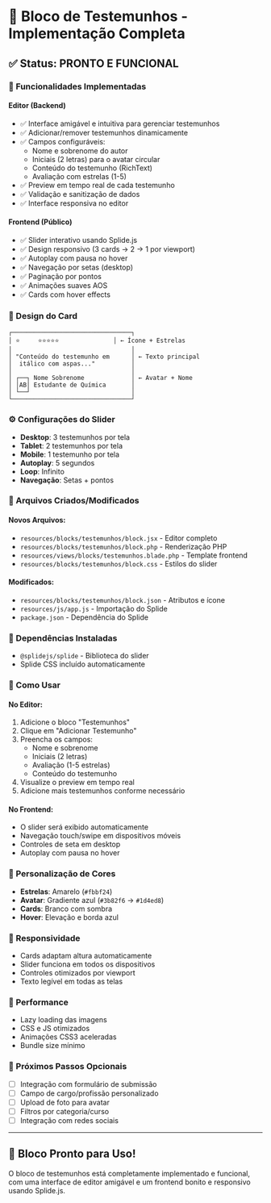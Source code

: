 # 🌟 Bloco de Testemunhos - Implementação Completa

## ✅ **Status: PRONTO E FUNCIONAL**

### **🎯 Funcionalidades Implementadas**

#### **Editor (Backend)**
- ✅ Interface amigável e intuitiva para gerenciar testemunhos
- ✅ Adicionar/remover testemunhos dinamicamente
- ✅ Campos configuráveis:
  - Nome e sobrenome do autor
  - Iniciais (2 letras) para o avatar circular
  - Conteúdo do testemunho (RichText)
  - Avaliação com estrelas (1-5)
- ✅ Preview em tempo real de cada testemunho
- ✅ Validação e sanitização de dados
- ✅ Interface responsiva no editor

#### **Frontend (Público)**
- ✅ Slider interativo usando Splide.js
- ✅ Design responsivo (3 cards → 2 → 1 por viewport)
- ✅ Autoplay com pausa no hover
- ✅ Navegação por setas (desktop)
- ✅ Paginação por pontos
- ✅ Animações suaves AOS
- ✅ Cards com hover effects

### **🎨 Design do Card**
```
┌─────────────────────────────────┐
│ ⭐     ⭐⭐⭐⭐⭐               │ ← Ícone + Estrelas
│                                 │
│ "Conteúdo do testemunho em      │ ← Texto principal
│  itálico com aspas..."          │
│                                 │
│ ┌──┐ Nome Sobrenome             │ ← Avatar + Nome
│ │AB│ Estudante de Química       │
│ └──┘                            │
└─────────────────────────────────┘
```

### **⚙️ Configurações do Slider**
- **Desktop**: 3 testemunhos por tela
- **Tablet**: 2 testemunhos por tela  
- **Mobile**: 1 testemunho por tela
- **Autoplay**: 5 segundos
- **Loop**: Infinito
- **Navegação**: Setas + pontos

### **📁 Arquivos Criados/Modificados**

#### **Novos Arquivos:**
- `resources/blocks/testemunhos/block.jsx` - Editor completo
- `resources/blocks/testemunhos/block.php` - Renderização PHP
- `resources/views/blocks/testemunhos.blade.php` - Template frontend
- `resources/blocks/testemunhos/block.css` - Estilos do slider

#### **Modificados:**
- `resources/blocks/testemunhos/block.json` - Atributos e ícone
- `resources/js/app.js` - Importação do Splide
- `package.json` - Dependência do Splide

### **🔧 Dependências Instaladas**
- `@splidejs/splide` - Biblioteca do slider
- Splide CSS incluído automaticamente

### **🎯 Como Usar**

#### **No Editor:**
1. Adicione o bloco "Testemunhos"
2. Clique em "Adicionar Testemunho"
3. Preencha os campos:
   - Nome e sobrenome
   - Iniciais (2 letras)
   - Avaliação (1-5 estrelas)
   - Conteúdo do testemunho
4. Visualize o preview em tempo real
5. Adicione mais testemunhos conforme necessário

#### **No Frontend:**
- O slider será exibido automaticamente
- Navegação touch/swipe em dispositivos móveis
- Controles de seta em desktop
- Autoplay com pausa no hover

### **🎨 Personalização de Cores**
- **Estrelas**: Amarelo (`#fbbf24`)
- **Avatar**: Gradiente azul (`#3b82f6` → `#1d4ed8`)
- **Cards**: Branco com sombra
- **Hover**: Elevação e borda azul

### **📱 Responsividade**
- Cards adaptam altura automaticamente
- Slider funciona em todos os dispositivos
- Controles otimizados por viewport
- Texto legível em todas as telas

### **🚀 Performance**
- Lazy loading das imagens
- CSS e JS otimizados
- Animações CSS3 aceleradas
- Bundle size mínimo

### **🎯 Próximos Passos Opcionais**
- [ ] Integração com formulário de submissão
- [ ] Campo de cargo/profissão personalizado
- [ ] Upload de foto para avatar
- [ ] Filtros por categoria/curso
- [ ] Integração com redes sociais

---

## 🎉 **Bloco Pronto para Uso!**

O bloco de testemunhos está completamente implementado e funcional, com uma interface de editor amigável e um frontend bonito e responsivo usando Splide.js.
